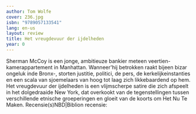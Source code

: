 ```yaml
---
author: Tom Wolfe
cover: 236.jpg
isbn: "9789057133541"
lang: en-us
layout: review
title: Het vreugdevuur der ijdelheden
year: 0
---
```


Sherman McCoy is een jonge, ambitieuze bankier meteen veertien-kamerappartement in Manhattan. Wanneer'hij betrokken raakt bijeen bizar ongeluk inde Bronx-, storten justitie, politici, de pers, de kerkelijkeinstanties en een scala van sjoemelaars van hoog tot laag zich likkebaardend op hem. Het vreugdevuur der ijdelheden is een vlijmscherpe satire die zich afspeelt in het dolgedraaide New York, dat overkookt van de tegenstellingen tussen verschillende etnische groeperingen en gloeit van de koorts om Het Nu Te Maken.
Recensie(s)NBD|Biblion recensie:
